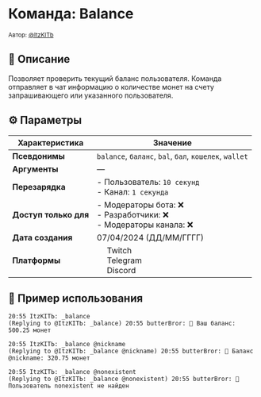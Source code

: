 # Команда: Balance

<sup>Автор: [@ItzKITb](https://twitch.tv/itzkitb)</sup>  

## 📝 Описание

Позволяет проверить текущий баланс пользователя. Команда отправляет в чат информацию о количестве монет на счету запрашивающего или указанного пользователя.  

## ⚙️ Параметры

| Характеристика        | Значение                     |  
|-----------------------|------------------------------|  
| **Псевдонимы**        | `balance`, `баланс`, `bal`, `бал`, `кошелек`, `wallet` |  
| **Аргументы**         | —                            |  
| **Перезарядка**       | - Пользователь: `10 секунд`<br>- Канал: `1 секунда` |  
| **Доступ только для** | - Модераторы бота: ❌<br>- Разработчики: ❌<br>- Модераторы канала: ❌ |  
| **Дата создания**     | 07/04/2024 (ДД/ММ/ГГГГ)      |  
| **Платформы**         | <img src="https://upload.wikimedia.org/wikipedia/commons/thumb/c/ce/Twitch_logo_2019.svg/512px-Twitch_logo_2019.svg.png" width="16"> Twitch<br><img src="https://upload.wikimedia.org/wikipedia/commons/thumb/8/83/Telegram_2019_Logo.svg/512px-Telegram_2019_Logo.svg.png" width="16"> Telegram<br><img src="https://upload.wikimedia.org/wikipedia/ru/thumb/b/b7/Discord_logo_svg.svg/675px-Discord_logo_svg.svg.png" width="16"> Discord |  

## 💬 Пример использования  
```
20:55 ItzKITЬ: _balance  
(Replying to @ItzKITЬ: _balance) 20:55 butterBror: 🧾 Ваш баланс: 500.25 монет  

20:55 ItzKITЬ: _balance @nickname  
(Replying to @ItzKITЬ: _balance @nickname) 20:55 butterBror: 🧾 Баланс @nickname: 320.75 монет  

20:55 ItzKITЬ: _balance @nonexistent  
(Replying to @ItzKITЬ: _balance @nonexistent) 20:55 butterBror: 🔴 Пользователь nonexistent не найден  
```
